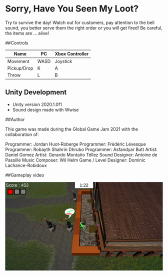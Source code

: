 # Sorry, Have You Seen My Loot?

Try to survive the day! Watch out for customers, pay attention to the bell sound, you better serve them the right order or you will get fired! Be careful, the items are ... alive!

##Controls

| Name | PC | Xbox Controller |
| ----- | ----- | ----- |
| Movement | WASD | Joystick |
| Pickup/Drop | K | A |
| Throw | L | B |

## Unity Development

- Unity version 2020.1.0f1
- Sound design made with Wwise

##Author

This game was made during the Global Game Jam 2021 with the collaboration of:

Programmer: Jordan Huot-Roberge
Programmer: Frédéric Lévesque
Programmer: Robayth Shahrin Dhrubo
Programmer: Asfandyar Butt
Artist: Daniel Gomez
Artist: Gerardo Montaño Téllez
Sound Designer: Antoine de Passillé
Music Composer: Wil Helm
Game / Level Designer: Dominic Lachance-Robidoux

##Gameplay video

[![Alt text](img/tf9DZ1.png)](https://youtu.be/sCBhWvCVyLk)
